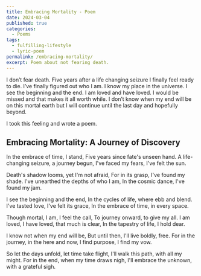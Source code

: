 ```yaml
---
title: Embracing Mortality - Poem
date: 2024-03-04
published: true
categories:
  - Poems
tags:
  - fulfilling-lifestyle
  - lyric-poem
permalink: /embracing-mortality/
excerpt: Poem about not fearing death.
---
```

I don’t fear death. Five years after a life changing seizure I finally feel ready to die. I’ve finally figured out who I am. I know my place in the universe. I see the beginning and the end. I am loved and have loved. I would be missed and that makes it all worth while. I don’t know when my end will be on this mortal earth but I will continue until the last day and hopefully beyond.

I took this feeling and wrote a poem.

## Embracing Mortality: A Journey of Discovery

In the embrace of time, I stand,
Five years since fate's unseen hand.
A life-changing seizure, a journey begun,
I've faced my fears, I've felt the sun.

Death's shadow looms, yet I'm not afraid,
For in its grasp, I've found my shade.
I've unearthed the depths of who I am,
In the cosmic dance, I've found my jam.

I see the beginning and the end,
In the cycles of life, where ebb and blend.
I've tasted love, I've felt its grace,
In the embrace of time, in every space.

Though mortal, I am, I feel the call,
To journey onward, to give my all.
I am loved, I have loved, that much is clear,
In the tapestry of life, I hold dear.

I know not when my end will be,
But until then, I'll live boldly, free.
For in the journey, in the here and now,
I find purpose, I find my vow.

So let the days unfold, let time take flight,
I'll walk this path, with all my might.
For in the end, when my time draws nigh,
I'll embrace the unknown, with a grateful sigh.
